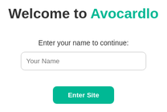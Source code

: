 <!DOCTYPE html>
<html lang="en">
<head>
  <meta charset="UTF-8" />
  <meta name="viewport" content="width=device-width, initial-scale=1.0" />
  <title>Avocardlo - Motivational Quotes</title>
</head>
<body style="margin:0;font-family:sans-serif;">

  <!-- 👋 Welcome Overlay (Name Entry) -->
  <div id="welcomeOverlay" style="position:fixed;top:0;left:0;width:100%;height:100%;background:#fff;z-index:9999;display:flex;align-items:center;justify-content:center;flex-direction:column;">
    <h1 style="font-size:2em;margin-bottom:20px;">Welcome to <span style="color:#00b894;">Avocardlo</span></h1>
    <p style="margin-bottom:10px;">Enter your name to continue:</p>
    <input type="text" id="visitorName" placeholder="Your Name" style="padding:10px;width:250px;border-radius:8px;border:1px solid #ccc;">
    <br><br>
    <button onclick="enterSite()" style="padding:10px 30px;border:none;border-radius:8px;background:#00b894;color:white;font-weight:bold;">Enter Site</button>
  </div>

  <!-- 🧠 Main Site Content -->
  <div id="mainContent" style="display:none;padding:40px;">
    <div id="greetingBanner" style="text-align:center;font-size:1.5em;margin-bottom:30px;"></div>
    <h2 style="text-align:center;">✨ Motivational Quote of the Day</h2>
    <p style="text-align:center;font-style:italic;">"Push yourself, because no one else is going to do it for you."</p>
  </div>

  <!-- ✅ JavaScript -->
  <script>
    // Check for stored name on load
    window.onload = function () {
      const name = localStorage.getItem("visitorName");
      if (name) {
        showMainSite(name);
      }
    };

    function enterSite() {
      const name = document.getElementById("visitorName").value.trim();
      if (!name) {
        alert("Please enter your name.");
        return;
      }
      localStorage.setItem("visitorName", name);
      showMainSite(name);
    }

    function showMainSite(name) {
      document.getElementById("welcomeOverlay").style.display = "none";
      document.getElementById("mainContent").style.display = "block";
      document.getElementById("greetingBanner").innerHTML = `👋 Welcome, <strong>${name}</strong>! Stay motivated.`;
    }
  </script>

</body>
</html>
</div><!-- SEARCH BAR -->
<section style="padding:40px 20px;text-align:center;">
  <h2>Search Motivational Quotes</h2>
  <input type="text" id="quoteSearch" onkeyup="filterQuotes()" placeholder="Type keywords..." style="width:300px;padding:10px;border-radius:5px;border:1px solid #ccc;">
</section><!DOCTYPE html>
<html lang="en">
<head>
  <meta charset="UTF-8" />
  <meta name="viewport" content="width=device-width, initial-scale=1.0"/>
  <title>Motivate with Avocardlo</title>
  <link href="https://cdn.jsdelivr.net/npm/bootstrap@5.3.0/dist/css/bootstrap.min.css" rel="stylesheet"/>
  <style>
    body {
      font-family: 'Segoe UI', sans-serif;
      background: #f0f4f8;
      color: #333;
    }

    .hero {
      background: linear-gradient(135deg, #4facfe, #00f2fe);
      color: white;
      padding: 100px 20px 60px;
      text-align: center;
    }

    .hero h1 {
      font-size: 4rem;
      font-weight: bold;
    }

    .hero p {
      font-size: 1.3rem;
      margin-top: 20px;
    }

    .section-title {
      margin-top: 60px;
      text-align: center;
      font-size: 2.5rem;
      font-weight: bold;
    }

    .thoughts-section {
      max-width: 1000px;
      margin: 0 auto;
      padding: 40px 20px;
      column-count: 2;
      column-gap: 40px;
    }

    .thought {
      break-inside: avoid;
      background: white;
      margin-bottom: 20px;
      padding: 15px;
      border-radius: 10px;
      box-shadow: 0 0 10px rgba(0,0,0,0.05);
    }

    .instagram-section {
      padding: 60px 20px;
      background: #fff;
      text-align: center;
    }

    .insta-card {
      display: inline-block;
      width: 300px;
      margin: 15px;
      padding: 20px;
      background: #fafafa;
      border-radius: 15px;
      box-shadow: 0 5px 15px rgba(0,0,0,0.05);
    }

    .insta-card h3 {
      margin-bottom: 10px;
    }

    .insta-btn {
      display: inline-block;
      margin-top: 10px;
      padding: 10px 25px;
      border-radius: 30px;
      background: #ee2a7b;
      color: white;
      text-decoration: none;
      font-weight: bold;
    }

    footer {
      text-align: center;
      padding: 30px;
      background: #222;
      color: white;
      margin-top: 50px;
    }
  </style>
</head>
<body>

  <!-- Hero Section -->
  <section class="hero">
    <h1>Welcome to Avocardlo Motivation</h1>
    <p>Empowering students with inspiration, knowledge, and positive energy.</p>
  </section>

  <!-- Thoughts Section -->
  <h2 class="section-title">100+ Motivational Thoughts for Students</h2>
  <section class="thoughts-section">
    <!-- Example Thought Cards -->
    <!-- You can generate more below or automate them -->
    <!-- 100+ thoughts inserted below -->
    <script>
      const container = document.currentScript.parentElement;
      const thoughts = [
        "Believe in yourself and all that you are.",
        "Success doesn’t come from what you do occasionally, it comes from what you do consistently.",
        "Discipline is the bridge between goals and accomplishment.",
        "Don’t wait for opportunity. Create it.",
        "Push yourself, because no one else is going to do it for you.",
        "Great things never come from comfort zones.",
        "Dream it. Wish it. Do it.",
        "Wake up with determination. Go to bed with satisfaction.",
        "Little things make big days.",
        "Do something today that your future self will thank you for.",
        "It’s going to be hard, but hard does not mean impossible.",
        "Don’t stop when you’re tired. Stop when you’re done.",
        "The harder you work for something, the greater you’ll feel when you achieve it.",
        "Dream bigger. Do bigger.",
        "Don’t limit your challenges. Challenge your limits.",
        "Sometimes we’re tested not to show our weaknesses, but to discover our strengths.",
        "Success is what comes after you stop making excuses.",
        "Focus on your goal. Don’t look in any direction but ahead.",
        "Your only limit is your mind.",
        "Work hard in silence. Let success make the noise.",
        // Add more up to 100+
      ];

      for (let i = 0; i < 100; i++) {
        const div = document.createElement("div");
        div.className = "thought";
        div.textContent = thoughts[i % thoughts.length];
        container.appendChild(div);
      }
    </script>
  </section>

  <!-- Instagram Section -->
  <h2 class="section-title">Follow Us on Instagram</h2>
  <section class="instagram-section">
    <div class="insta-card">
      <h3>@pk.gihars</h3>
      <p>Inspiration, Growth & Motivation</p>
      <a class="insta-btn" href="https://www.instagram.com/pk.gihars" target="_blank">Follow</a>
    </div>
    <div class="insta-card">
      <h3>@avocardlo</h3>
      <p>Visual vibes and daily motivation</p>
      <a class="insta-btn" href="https://www.instagram.com/avocardlo" target="_blank">Follow</a>
    </div>
    <div class="insta-card">
      <h3>@patnafansclub</h3>
      <p>Student power and Patna pride</p>
      <a class="insta-btn" href="https://www.instagram.com/patnafansclub" target="_blank">Follow</a>
    </div>
  </section>

  <!-- Footer -->
  <footer>
    &copy; 2025 Avocardlo Motivation. All rights reserved. | Designed for dreamers & doers.
  </footer>

</body>
</html>
<!-- DARK MODE TOGGLE -->
<button onclick="toggleDarkMode()" style="position:fixed;top:20px;right:20px;padding:8px 12px;border:none;border-radius:5px;background:#333;color:white;z-index:999;">
  🌓 Dark Mode
</button>
<script>
  function toggleDarkMode() {
    document.body.classList.toggle("dark-mode");
  }
</script>
<style>
  .dark-mode {
    background-color: #121212;
    color: #f0f0f0;
  }
  .dark-mode .thought {
    background: #1e1e1e;
    color: #ddd;
  }
</style>
<!-- QUOTE SUBMISSION FORM -->
<section style="padding:40px;text-align:center;">
  <h2>Submit Your Own Quote</h2>
  <form onsubmit="handleQuoteSubmit(event)" style="max-width:500px;margin:auto;">
    <textarea id="quoteInput" placeholder="Write your motivational quote..." required rows="4" style="width:100%;padding:10px;border-radius:10px;"></textarea>
    <br><br>
    <input type="text" id="quoteAuthor" placeholder="Your Name (optional)" style="width:100%;padding:8px;border-radius:10px;">
    <br><br>
    <button type="submit" style="padding:10px 30px;border:none;border-radius:30px;background:#00b894;color:white;">Submit</button>
  </form>
  <div id="thankYouMsg" style="margin-top:20px;color:green;display:none;">Thanks! Your quote was submitted.</div>
</section>

<script>
  function handleQuoteSubmit(e) {
    e.preventDefault();
    document.getElementById("thankYouMsg").style.display = "block";
    // You can later connect this to Firebase, Airtable, or save to backend
    document.getElementById("quoteInput").value = '';
    document.getElementById("quoteAuthor").value = '';
  }
</script>
<!-- INSTAGRAM EMBED SECTION -->
<section style="padding:60px 20px;text-align:center;background:#fff;">
  <h2>Our Instagram – <a href="https://www.instagram.com/avocardlo" target="_blank">@avocardlo</a></h2>
  <iframe src="https://www.instagram.com/p/CwMTlZ-Bbq3/embed" width="400" height="480" frameborder="0" scrolling="no" allowtransparency="true"></iframe>
</section>
<!-- CONTRIBUTOR LEADERBOARD -->
<section style="padding:60px 20px;text-align:center;background:#fdfdfd;">
  <h2 style="font-weight:bold;">🏆 Top Contributors</h2>
  <p>These awesome people have submitted the most quotes!</p>
  <div style="max-width:500px;margin:auto;">
    <table style="width:100%;margin-top:20px;border-collapse:collapse;">
      <thead style="background:#f0f0f0;">
        <tr>
          <th style="padding:10px;border-bottom:2px solid #ccc;">Rank</th>
          <th style="padding:10px;border-bottom:2px solid #ccc;">Name</th>
          <th style="padding:10px;border-bottom:2px solid #ccc;">Quotes</th>
        </tr>
      </thead>
      <tbody id="leaderboardTable">
        <!-- Rows are added via JS -->
      </tbody>
    </table>
  </div>
</section>

<script>
  // Simulated contributors (you can edit or replace with dynamic data later)
  const contributors = [
    { name: "Ravi Singh", quotes: 28 },
    { name: "Alisha Mehra", quotes: 24 },
    { name: "Dev Kumar", quotes: 20 },
    { name: "Sneha Roy", quotes: 15 },
    { name: "Avocardlo", quotes: 12 }
  ];

  const table = document.getElementById("leaderboardTable");
  contributors
    .sort((a, b) => b.quotes - a.quotes)
    .forEach((person, index) => {
      const row = document.createElement("tr");
      row.innerHTML = `
        <td style="padding:10px;border-bottom:1px solid #eee;">${index + 1}</td>
        <td style="padding:10px;border-bottom:1px solid #eee;">${person.name}</td>
        <td style="padding:10px;border-bottom:1px solid #eee;">${person.quotes}</td>
      `;
      table.appendChild(row);
    });
<!-- PUBLIC THOUGHT SUBMISSION FORM -->
<section style="padding:40px;text-align:center;">
  <h2>💡 Share Your Own Motivational Thought</h2>
  <form onsubmit="submitThought(event)" style="max-width:500px;margin:auto;">
    <textarea id="userThought" placeholder="Write your thought..." required rows="3" style="width:100%;padding:10px;border-radius:8px;"></textarea>
    <br><br>
    <input type="text" id="userName" placeholder="Your Name (optional)" style="width:100%;padding:8px;border-radius:8px;">
    <br><br>
    <button type="submit" style="padding:10px 30px;border:none;border-radius:20px;background:#00b894;color:white;">Submit</button>
  </form>
  <p id="thoughtSubmitMsg" style="color:green;display:none;margin-top:10px;">✅ Your thought is live now!</p>
</section>


